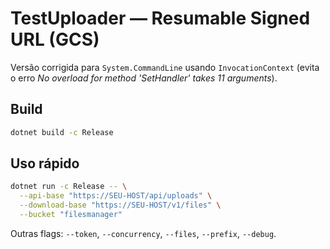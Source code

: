 # TestUploader — Resumable Signed URL (GCS)

Versão corrigida para `System.CommandLine` usando `InvocationContext` (evita o erro *No overload for method 'SetHandler' takes 11 arguments*).

## Build
```bash
dotnet build -c Release
```

## Uso rápido
```bash
dotnet run -c Release -- \
  --api-base "https://SEU-HOST/api/uploads" \
  --download-base "https://SEU-HOST/v1/files" \
  --bucket "filesmanager"
```

Outras flags: `--token`, `--concurrency`, `--files`, `--prefix`, `--debug`.
